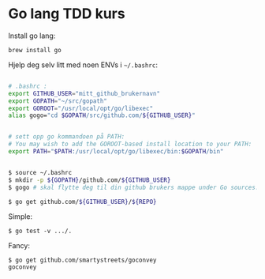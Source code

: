 # Go lang TDD kurs

Install go lang:
```
brew install go
```

Hjelp deg selv litt med noen ENVs i ```~/.bashrc```:

```bash

# .bashrc : 
export GITHUB_USER="mitt_github_brukernavn"
export GOPATH="~/src/gopath"
export GOROOT="/usr/local/opt/go/libexec"
alias gogo="cd $GOPATH/src/github.com/${GITHUB_USER}" 


# sett opp go kommandoen på PATH:
# You may wish to add the GOROOT-based install location to your PATH:
export PATH="$PATH:/usr/local/opt/go/libexec/bin:$GOPATH/bin"


$ source ~/.bashrc
$ mkdir -p ${GOPATH}/github.com/${GITHUB_USER}
$ gogo # skal flytte deg til din github brukers mappe under Go sources.

$ go get github.com/${GITHUB_USER}/${REPO}
```

Simple:
```
$ go test -v .../.
```

Fancy:

```
$ go get github.com/smartystreets/goconvey
goconvey
```

